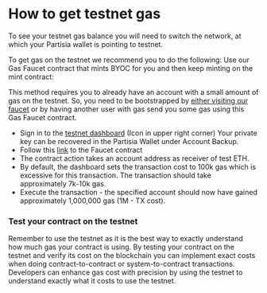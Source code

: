 # How to get testnet gas

<div class="dot-navigation">
    <a class="dot-navigation__item" href="gas-pricing.html"></a>
    <a class="dot-navigation__item" href="storage-gas-price.html"></a>
    <a class="dot-navigation__item" href="zk-computation-gas-fees.html"></a>
    <a class="dot-navigation__item dot-navigation__item--active" href="how-to-get-testnet-gas.html"></a>
    <a class="dot-navigation__item" href="efficient-gas-practices.html"></a>
    <a class="dot-navigation__item" href="contract-to-contract-gas-estimation.html"></a>
    <!-- Repeat above for more dots -->
</div>

To see your testnet gas balance you will need to switch the network, at which your Partisia wallet is pointing to testnet.

To get gas on the testnet we recommend you to do the following: 
Use our Gas Faucet contract that mints BYOC for you and then keep minting on the mint contract: 

This method requires you to already have an account with a small amount of gas on the testnet. So, you need to be bootstrapped by [either visiting our faucet](https://testnet.mpcfaucet.com/) or by having another user with gas send you some gas using this Gas Faucet contract.

- Sign in to the [testnet dashboard](https://testnet.partisiablockchain.com/) (Icon in upper right corner) Your private key can be recovered in the Partisia Wallet under Account Backup.
- Follow this [link](https://testnet.partisiablockchain.com/info/contract/02d7c791bd9dd31a4a1a9fdaa99df7cc8414fd333e) to the Faucet contract
- The contract action takes an account address as receiver of test ETH.
- By default, the dashboard sets the transaction cost to 100k gas which is excessive for this transaction. The transaction should take approximately 7k-10k gas.
- Execute the transaction - the specified account should now have gained approximately 1,000,000 gas (1M - TX cost).

### Test your contract on the testnet
Remember to use the testnet as it is the best way to exactly understand how much gas your contract is using. By testing your contract on the testnet and verify its cost on the blockchain you can implement exact costs when doing contract-to-contract or system-to-contract transactions. Developers can enhance gas cost with precision by using the testnet to understand exactly what it costs to use the testnet. 